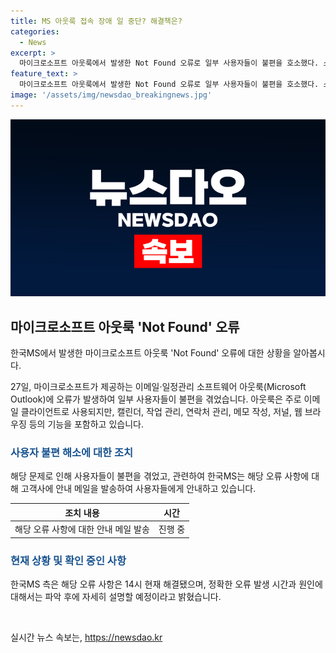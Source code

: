 ```yaml
---
title: MS 아웃룩 접속 장애 일 중단? 해결책은?
categories:
  - News
excerpt: >
  마이크로소프트 아웃룩에서 발생한 Not Found 오류로 일부 사용자들이 불편을 호소했다. 소셜네트워크서비스에는 업무 마비와 관련된 문의가 쏟아지고 있는 가운데, 한국MS는 해당 오류를 고객사에 안내하고 원인을 파악 중이라고 밝혔다. 현재 해당 오류는 해결된 상태이며, 구체적인 발생시간과 원인은 추후에 설명할 예정이다. (150자)
feature_text: >
  마이크로소프트 아웃룩에서 발생한 Not Found 오류로 일부 사용자들이 불편을 호소했다. 소셜네트워크서비스에는 업무 마비와 관련된 문의가 쏟아지고 있는 가운데, 한국MS는 해당 오류를 고객사에 안내하고 원인을 파악 중이라고 밝혔다. 현재 해당 오류는 해결된 상태이며, 구체적인 발생시간과 원인은 추후에 설명할 예정이다. (150자)
image: '/assets/img/newsdao_breakingnews.jpg'
---
```


<p><img src="/assets/img/newsdao_breakingnews.jpg" alt="pcversion 속보" /></p>

<h2 data-ke-size="size26">마이크로소프트 아웃룩 'Not Found' 오류</h2>

<p>한국MS에서 발생한 마이크로소프트 아웃룩 'Not Found' 오류에 대한 상황을 알아봅시다.</p>

<p data-ke-size="size16">27일, 마이크로소프트가 제공하는 이메일·일정관리 소프트웨어 아웃룩(Microsoft Outlook)에 오류가 발생하여 일부 사용자들이 불편을 겪었습니다. 아웃룩은 주로 이메일 클라이언트로 사용되지만, 캘린더, 작업 관리, 연락처 관리, 메모 작성, 저널, 웹 브라우징 등의 기능을 포함하고 있습니다.</p>

<h3><b><span style="color: #1a5490;">사용자 불편 해소에 대한 조치</span></b></h3>

<p>해당 문제로 인해 사용자들이 불편을 겪었고, 관련하여 한국MS는 해당 오류 사항에 대해 고객사에 안내 메일을 발송하여 사용자들에게 안내하고 있습니다.</p>

<table>
    <thead>
        <tr>
            <th style="text-align: center;">조치 내용</th>
            <th style="text-align: center;">시간</th>
        </tr>
    </thead>
    <tbody>
        <tr>
            <td style="text-align: center;">해당 오류 사항에 대한 안내 메일 발송</td>
            <td style="text-align: center;">진행 중</td>
        </tr>
    </tbody>
</table>

<h3><b><span style="color: #1a5490;">현재 상황 및 확인 중인 사항</span></b></h3>

<p>한국MS 측은 해당 오류 사항은 14시 현재 해결됐으며, 정확한 오류 발생 시간과 원인에 대해서는 파악 후에 자세히 설명할 예정이라고 밝혔습니다.</p>

<p data-ke-size="size16">&nbsp;</p>
실시간 뉴스 속보는, <a href="https://newsdao.kr" rel="dofollow">https://newsdao.kr</a>


